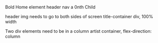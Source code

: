 Bold Home element
   header nav a 0nth Child

header img needs to go to both sides of screen
   title-container div, 
   100% width


Two div elements need to be in a column
    artist container, flex-direction: column




